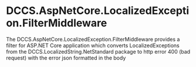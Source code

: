 # DCCS.AspNetCore.LocalizedException.FilterMiddleware
The DCCS.AspNetCore.LocalizedException.FilterMiddleware provides a filter for ASP.NET Core application which converts LocalizedExceptions from the DCCS.LocalizedString.NetStandard package to http error 400 (bad request) with the error json formatted in the body
